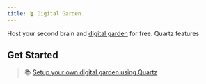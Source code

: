 ```yaml
---
title: 🪴 Digital Garden
---
```


Host your second brain and [digital garden](https://jzhao.xyz/posts/networked-thought) for free. Quartz features

## Get Started
> 📚 [Setup your own digital garden using Quartz](notes/setup.md)

